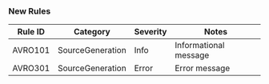 ### New Rules

Rule ID | Category | Severity | Notes
--------|----------|----------|-------
AVRO101 | SourceGeneration | Info | Informational message
AVRO301 | SourceGeneration | Error | Error message
